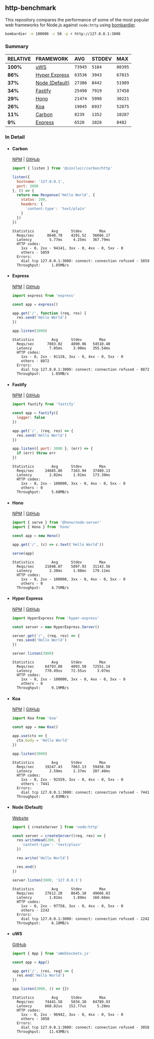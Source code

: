 ## http-benchmark

This repository compares the performance of some of the most popular web frameworks for Node.js against `node:http` using [bombardier](https://github.com/codesenberg/bombardier).

```bash
bombardier -n 100000 -c 50 -p r http://127.0.0.1:3000
```

### Summary

| RELATIVE | FRAMEWORK | AVG | STDDEV | MAX |
| :--- | :--- | :--- | :--- | :--- |
| **100%** | [uWS](#uws) | `73945` | `5184` | `80395` |
| **86%** | [Hyper Express](#hyper-express) | `63536` | `3943` | `67015` |
| **37%** | [Node (Default)](#node-default) | `27386` | `8442` | `51989` |
| **34%** | [Fastify](#fastify) | `25490` | `7919` | `37458` |
| **29%** | [Hono](#hono) | `21474` | `5998` | `30221` |
| **26%** | [Koa](#koa) | `19045` | `6937` | `52875` |
| **11%** | [Carbon](#carbon) | `8239` | `1352` | `10287` |
| **9%** | [Express](#express) | `6520` | `1028` | `8482` |


### In Detail

- #### Carbon
  [NPM](https://npmjs.com/@sinclair/carbon) | [GitHub](https://github.com/sinclairzx81/carbon)
  ```js
  import { listen } from '@sinclair/carbon/http'

  listen({
    hostname: '127.0.0.1',
    port: 3000
  }, () => {
    return new Response('Hello World', {
      status: 200,
      headers: {
        'content-type': 'text/plain'
      }
    })
  })
  ```

  ```
  Statistics        Avg      Stdev        Max
    Reqs/sec      8648.78    4291.52   56666.17
    Latency        5.77ms     4.25ms   367.79ms
    HTTP codes:
      1xx - 0, 2xx - 94141, 3xx - 0, 4xx - 0, 5xx - 0
      others - 5859
    Errors:
      dial tcp 127.0.0.1:3000: connect: connection refused - 5859
    Throughput:     1.85MB/s
  ```

- #### Express
  [NPM](https://npmjs.com/express) | [GitHub](https://github.com/expressjs/express)
  ```js
  import express from 'express'

  const app = express()

  app.get('/', function (req, res) {
    res.send('Hello World')
  })

  app.listen(3000)
  ```

  ```
  Statistics        Avg      Stdev        Max
    Reqs/sec      7083.02    4890.96   54510.40
    Latency        7.05ms     3.90ms   355.54ms
    HTTP codes:
      1xx - 0, 2xx - 91128, 3xx - 0, 4xx - 0, 5xx - 0
      others - 8872
    Errors:
      dial tcp 127.0.0.1:3000: connect: connection refused - 8872
    Throughput:     1.85MB/s
  ```

- #### Fastify
  [NPM](https://npmjs.com/fastify) | [GitHub](https://github.com/fastify/fastify)
  ```js
  import fastify from 'fastify'

  const app = fastify({
    logger: false
  })

  app.get('/', (req, res) => {
    res.send('Hello World')
  })

  app.listen({ port: 3000 }, (err) => {
    if (err) throw err
  })
  ```

  ```
  Statistics        Avg      Stdev        Max
    Reqs/sec     24685.86    7163.94   37489.13
    Latency        2.02ms     1.91ms   173.39ms
    HTTP codes:
      1xx - 0, 2xx - 100000, 3xx - 0, 4xx - 0, 5xx - 0
      others - 0
    Throughput:     5.60MB/s
  ```

- #### Hono
  [NPM](https://npmjs.com/hono) | [GitHub](https://github.com/honojs/hono)
  ```js
  import { serve } from '@hono/node-server'
  import { Hono } from 'hono'

  const app = new Hono()

  app.get('/', (c) => c.text('Hello World'))

  serve(app)
  ```

  ```
  Statistics        Avg      Stdev        Max
    Reqs/sec     21048.07    5897.93   31143.56
    Latency        2.38ms     1.98ms   179.11ms
    HTTP codes:
      1xx - 0, 2xx - 100000, 3xx - 0, 4xx - 0, 5xx - 0
      others - 0
    Throughput:     4.75MB/s
  ```

- #### Hyper Express
  [NPM](https://npmjs.com/hyper-express) | [GitHub](https://github.com/kartikk221/hyper-express)
  ```js
  import HyperExpress from 'hyper-express'

  const server = new HyperExpress.Server()

  server.get('/', (req, res) => {
    res.send('Hello World')
  })

  server.listen(3000)
  ```

  ```
  Statistics        Avg      Stdev        Max
    Reqs/sec     64793.88    4093.50   72551.14
    Latency      770.49us    72.55us     3.07ms
    HTTP codes:
      1xx - 0, 2xx - 100000, 3xx - 0, 4xx - 0, 5xx - 0
      others - 0
    Throughput:     9.19MB/s
  ```

- #### Koa
  [NPM](https://npmjs.com/koa) | [GitHub](https://github.com/koajs/koa)
  ```js
  import Koa from 'koa'

  const app = new Koa()

  app.use(ctx => {
    ctx.body = 'Hello World'
  })

  app.listen(3000)
  ```

  ```
  Statistics        Avg      Stdev        Max
    Reqs/sec     19247.43    7063.13   59458.50
    Latency        2.59ms     2.37ms   207.40ms
    HTTP codes:
      1xx - 0, 2xx - 92559, 3xx - 0, 4xx - 0, 5xx - 0
      others - 7441
    Errors:
      dial tcp 127.0.0.1:3000: connect: connection refused - 7441
    Throughput:     4.03MB/s
  ```

- #### Node (Default)
  [Website](https://nodejs.org/api/http.html)
  ```js
  import { createServer } from 'node:http'

  const server = createServer((req, res) => {
    res.writeHead(200, {
      'content-type': 'text/plain'
    })

    res.write('Hello World')

    res.end()
  })

  server.listen(3000, '127.0.0.1')
  ```

  ```
  Statistics        Avg      Stdev        Max
    Reqs/sec     27612.20    8645.18   49666.83
    Latency        1.81ms     1.89ms   160.66ms
    HTTP codes:
      1xx - 0, 2xx - 97758, 3xx - 0, 4xx - 0, 5xx - 0
      others - 2242
    Errors:
      dial tcp 127.0.0.1:3000: connect: connection refused - 2242
    Throughput:     6.18MB/s
  ```

- #### uWS
  [GitHub](https://github.com/uNetworking/uWebSockets.js)
  ```js
  import { App } from 'uWebSockets.js'

  const app = App()

  app.get('/', (res, req) => {
    res.end('Hello World')
  })

  app.listen(3000, () => {})
  ```

  ```
  Statistics        Avg      Stdev        Max
    Reqs/sec     74441.58    5034.10   84789.93
    Latency      668.82us   152.77us     5.28ms
    HTTP codes:
      1xx - 0, 2xx - 96942, 3xx - 0, 4xx - 0, 5xx - 0
      others - 3058
    Errors:
      dial tcp 127.0.0.1:3000: connect: connection refused - 3058
    Throughput:    11.43MB/s
  ```


